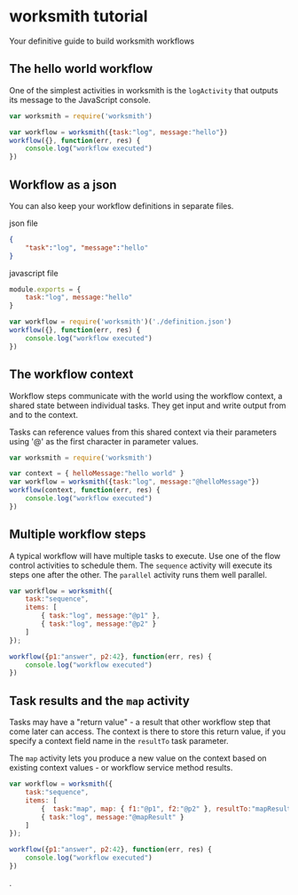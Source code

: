 # worksmith tutorial
Your definitive guide to build worksmith workflows



## The hello world workflow
One of the simplest activities in worksmith is the `logActivity` that outputs its message to the JavaScript console.
```javascript
var worksmith = require('worksmith')

var workflow = worksmith({task:"log", message:"hello"})
workflow({}, function(err, res) {
    console.log("workflow executed")
})
```
## Workflow as a json
You can also keep your workflow definitions in separate files.

json file
```json
{ 
    "task":"log", "message":"hello"
}
```
javascript file
```javascript
module.exports = {
    task:"log", message:"hello"
}
```
```javascript
var workflow = require('worksmith')('./definition.json')
workflow({}, function(err, res) {
    console.log("workflow executed")
})
```

## The workflow context
Workflow steps communicate with the world using the workflow context, a shared state between individual tasks. 
They get input and write output from and to the context.

Tasks can reference values from this shared context via their parameters using '@' as the first character in parameter values.

```javascript
var worksmith = require('worksmith')

var context = { helloMessage:"hello world" }
var workflow = worksmith({task:"log", message:"@helloMessage"})
workflow(context, function(err, res) {
    console.log("workflow executed")
})
```

## Multiple workflow steps
A typical workflow will have multiple tasks to execute. Use one of the flow control activities to schedule them.
The `sequence` activity will execute its steps one after the other.
The  `parallel` activity runs them well parallel.

```javascript
var workflow = worksmith({ 
    task:"sequence", 
    items: [
        { task:"log", message:"@p1" },
        { task:"log", message:"@p2" }
    ]
});

workflow({p1:"answer", p2:42}, function(err, res) {
    console.log("workflow executed")
})
```

## Task results and the `map` activity
Tasks may have a "return value" - a result that other workflow step that come later can access.
The context is there to store this return value, if you specify a context field name in the `resultTo` task parameter.

The `map` activity lets you produce a new value on the context based on existing context values - or workflow service method results.

```javascript
var workflow = worksmith({ 
    task:"sequence", 
    items: [
        {  task:"map", map: { f1:"@p1", f2:"@p2" }, resultTo:"mapResult" },
        { task:"log", message:"@mapResult" }
    ]
});

workflow({p1:"answer", p2:42}, function(err, res) {
    console.log("workflow executed")
})
```

. 